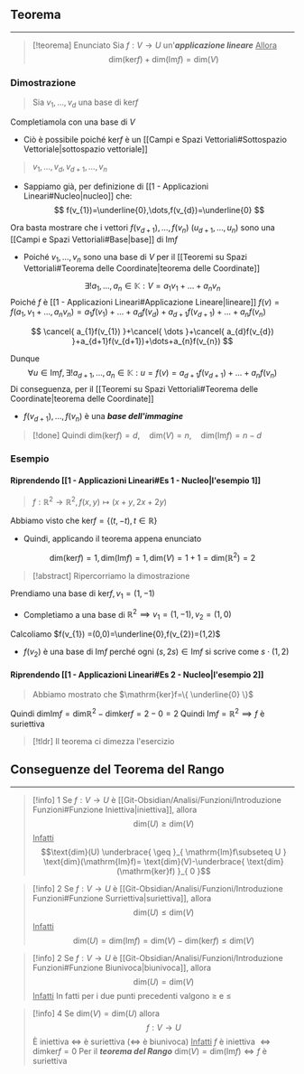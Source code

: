 ## Teorema
---
>[!teorema] Enunciato
>Sia $f:V\to U$ un'***applicazione lineare***
><u>Allora</u>
>$$\text{dim}(\mathrm{ker}f)+\text{dim}(\mathrm{Im}f)=\text{dim}(V)$$

### Dimostrazione
>Sia $v_{1},\dots,v_{d}$ una base di $\mathrm{ker}f$

Completiamola con una base di $V$
- Ciò è possibile poiché $\mathrm{ker}f$ è un [[Campi e Spazi Vettoriali#Sottospazio Vettoriale|sottospazio vettoriale]]

>$v_{1},\dots,v_{d},v_{d+1},\dots,v_{n}$

- Sappiamo già, per definizione di [[1 - Applicazioni Lineari#Nucleo|nucleo]] che:
$$
f(v_{1})=\underline{0},\dots,f(v_{d})=\underline{0}
$$

Ora basta mostrare che i vettori $f(v_{d+1}),\dots,f(v_{n})$ ($u_{d+1},\dots,u_{n}$) sono una [[Campi e Spazi Vettoriali#Base|base]] di $\mathrm{Im}f$
- Poiché $v_{1},\dots,v_{n}$ sono una base di $V$ per il [[Teoremi su Spazi Vettoriali#Teorema delle Coordinate|teorema delle Coordinate]]

$$
\exists!a_{1},\dots,a_{n}\in\mathbb{K}:V =a_{1}v_{1}+\dots+a_{n}v_{n}
$$
Poiché $f$ è [[1 - Applicazioni Lineari#Applicazione Lineare|lineare]] $f(v)=f(a_{1},v_{1}+\dots,a_{n}v_{n})=a_{1}f(v_{1})+\dots+a_{d}f(v_{d})+a_{d+1}f(v_{d+1})+\dots+a_{n}f(v_{n})$

$$
\cancel{ a_{1}f(v_{1}) }+\cancel{ \dots }+\cancel{ a_{d}f(v_{d}) }+a_{d+1}f(v_{d+1})+\dots+a_{n}f(v_{n})
$$

Dunque
$$
\forall u\in\mathrm{Im}f, \exists! a_{d+1},\dots,a_{n}\in\mathbb{K}:u=f(v)=a_{d+1}f(v_{d+1})+\dots+a_{n}f(v_{n})
$$
Di conseguenza, per il [[Teoremi su Spazi Vettoriali#Teorema delle Coordinate|teorema delle Coordinate]]
- $f(v_{d+1}),\dots,f(v_{n})$ è una ***base dell'immagine***

>[!done] Quindi $\text{dim}(\mathrm{ker}f)=d,\quad\text{dim}(V)=n,\quad\text{dim}(\mathrm{Im}f)=n-d$

### Esempio
#### Riprendendo [[1 - Applicazioni Lineari#Es 1 - Nucleo|l'esempio 1]] 
>$f:\mathbb{R}^2\to\mathbb{R}^2, f(x,y)\mapsto (x+y,2x+2y)$

Abbiamo visto che $\mathrm{ker}f=\{ (t,-t),t\in\mathbb{R} \}$
- Quindi, applicando il teorema appena enunciato

$$
\text{dim}(\mathrm{ker}f) = 1, \text{dim}(\mathrm{Im}f)=1, \text{dim} (V)=1+1 = \text{dim}(\mathbb{R}^2) = 2
$$

>[!abstract] Ripercorriamo la dimostrazione

Prendiamo una base di $\mathrm{ker}f, v_{1}=(1,-1)$
- Completiamo a una base di $\mathbb{R}^2\implies v_{1}=(1,-1),v_{2}=(1,0)$

Calcoliamo $f(v_{1}) =(0,0)=\underline{0},f(v_{2})=(1,2)$
- $f(v_{2})$ è una base di $\mathrm{Im}f$ perché ogni $(s,2s)\in\mathrm{Im}f$ si scrive come $s\cdot(1,2)$

#### Riprendendo [[1 - Applicazioni Lineari#Es 2 - Nucleo|l'esempio 2]]
>Abbiamo mostrato che $\mathrm{ker}f=\{ \underline{0} \}$

Quindi $\text{dim}\mathrm{Im}f=\text{dim}\mathbb{R}^2-\text{dim}\mathrm{ker}f =2-0=2$
Quindi $\mathrm{Im}f=\mathbb{R}^2\implies f$ è suriettiva

>[!tldr] Il teorema ci dimezza l'esercizio

## Conseguenze del Teorema del Rango
---
>[!info] 1
>Se $f:V\to U$ è [[Git-Obsidian/Analisi/Funzioni/Introduzione Funzioni#Funzione Iniettiva|iniettiva]], allora
>$$\text{dim}(U)\geq \text{dim}(V)$$
><u>Infatti</u>
>$$\text{dim}(U) \underbrace{ \geq }_{ \mathrm{Im}f\subseteq U } \text{dim}(\mathrm{Im}f)= \text{dim}(V)-\underbrace{ \text{dim}(\mathrm{ker}f) }_{ 0 }$$

>[!info] 2
>Se $f:V\to U$ è [[Git-Obsidian/Analisi/Funzioni/Introduzione Funzioni#Funzione Surriettiva|suriettiva]], allora
>$$\text{dim}(U)\leq \text{dim}(V)$$
><u>Infatti</u>
>$$\text{dim}(U) = \text{dim}(\mathrm{Im}f) = \text{dim}(V)-\text{dim}(\mathrm{ker}f)\leq\text{dim} (V)$$

>[!info] 2
>Se $f:V\to U$ è [[Git-Obsidian/Analisi/Funzioni/Introduzione Funzioni#Funzione Biunivoca|biunivoca]], allora
>$$\text{dim}(U) = \text{dim}(V)$$
><u>Infatti</u>
>In fatti per i due punti precedenti valgono $\geq$ e $\leq$

>[!info] 4
>Se $\text{dim}(V)=\text{dim}(U)$ allora
>$$f:V\to U$$
>È iniettiva $\Leftrightarrow$ è suriettiva ($\Leftrightarrow$ è biunivoca)
><u>Infatti</u>
>$f$ è iniettiva $\iff\text{dim}\mathrm{ker}f=0$
>Per il ***teorema del Rango*** $\text{dim}(V)=\text{dim}(\mathrm{Im}f) \iff f$ è suriettiva 


